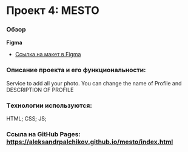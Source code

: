 # Проект 4: MESTO

### Обзор

**Figma**
* [Ссылка на макет в Figma](https://www.figma.com/file/StZjf8HnoeLdiXS7dYrLAh/JavaScript.-Sprint-4)

### Oписание проекта и его функциональности:
Service to add all your photo. You can change the name of Profile and DESCRIPTION OF PROFILE

 ### Tехнологии используются:
HTML;
CSS;
JS;

 ### Cсылa на GitHub Pages: https://aleksandrpalchikov.github.io/mesto/index.html

